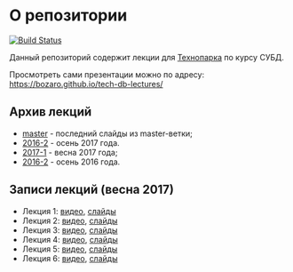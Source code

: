 # О репозитории

[![Build Status](https://builder.bozaro.ru/job/tech-db-lectures/job/master/badge/icon)](https://builder.bozaro.ru/job/tech-db-lectures/job/master/)

Данный репозиторий содержит лекции для [Технопарка](https://park.mail.ru/pages/index/) по курсу СУБД.

Просмотреть сами презентации можно по адресу: https://bozaro.github.io/tech-db-lectures/

## Архив лекций

 * [master](https://tech-db-lectures.bozaro.ru/master/) - последний слайды из master-ветки;
 * [2016-2](https://tech-db-lectures.bozaro.ru/2017-2/) - осень 2017 года.
 * [2017-1](https://tech-db-lectures.bozaro.ru/2017-1/) - весна 2017 года;
 * [2016-2](https://tech-db-lectures.bozaro.ru/2016-2/) - осень 2016 года.

## Записи лекций (весна 2017)

 * Лекция 1: [видео](https://www.youtube.com/watch?v=SfYaAQ9-RnE), [слайды](https://tech-db-lectures.bozaro.ru/2017-1/01/)
 * Лекция 2: [видео](https://www.youtube.com/watch?v=dGwkG2VyDTY), [слайды](https://tech-db-lectures.bozaro.ru/2017-1/02/)
 * Лекция 3: [видео](https://www.youtube.com/watch?v=nbmEBvoVAp0), [слайды](https://tech-db-lectures.bozaro.ru/2017-1/03/)
 * Лекция 4: [видео](https://www.youtube.com/watch?v=XkS3937Xn8M), [слайды](https://tech-db-lectures.bozaro.ru/2017-1/04/)
 * Лекция 5: [видео](https://www.youtube.com/watch?v=4Tgvd6NPufs), [слайды](https://tech-db-lectures.bozaro.ru/2017-1/05/)
 * Лекция 6: [видео](https://www.youtube.com/watch?v=9yWZ-LIsAII), [слайды](https://tech-db-lectures.bozaro.ru/2017-1/06/)
